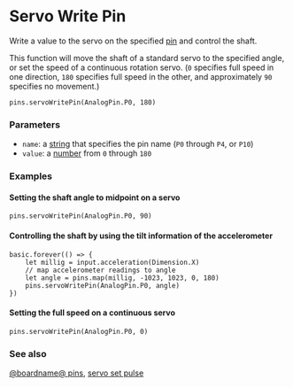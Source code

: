 # Servo Write Pin

Write a value to the servo on the specified [pin](/device/pins)
and control the shaft.

This function will move the shaft of a standard servo to the specified
angle, or set the speed of a continuous rotation servo. (`0` specifies
full speed in one direction, `180` specifies full speed in the other,
and approximately `90` specifies no movement.)

```sig
pins.servoWritePin(AnalogPin.P0, 180)
```

### Parameters

* ``name``: a [string](/reference/types/string) that specifies the pin name (`P0` through `P4`, or `P10`)
* ``value``: a [number](/reference/types/number) from `0` through `180`

### Examples

#### Setting the shaft angle to midpoint on a servo

```blocks
pins.servoWritePin(AnalogPin.P0, 90)
```

#### Controlling the shaft by using the tilt information of the accelerometer

```blocks
basic.forever(() => {
    let millig = input.acceleration(Dimension.X)
    // map accelerometer readings to angle
    let angle = pins.map(millig, -1023, 1023, 0, 180)
    pins.servoWritePin(AnalogPin.P0, angle)
})
```

#### Setting the full speed on a continuous servo

```blocks
pins.servoWritePin(AnalogPin.P0, 0)
```

### See also

[@boardname@ pins](/device/pins), [servo set pulse](/reference/pins/servo-set-pulse)

